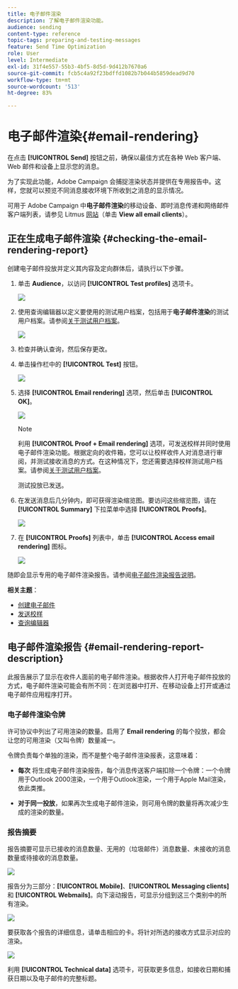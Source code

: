 ```yaml
---
title: 电子邮件渲染
description: 了解电子邮件渲染功能。
audience: sending
content-type: reference
topic-tags: preparing-and-testing-messages
feature: Send Time Optimization
role: User
level: Intermediate
exl-id: 31f4e557-55b3-4bf5-8d5d-9d412b7670a6
source-git-commit: fcb5c4a92f23bdffd1082b7b044b5859dead9d70
workflow-type: tm+mt
source-wordcount: '513'
ht-degree: 83%

---
```


# 电子邮件渲染{#email-rendering}

在点击 **[!UICONTROL Send]** 按钮之前，确保以最佳方式在各种 Web 客户端、Web 邮件和设备上显示您的消息。

为了实现此功能，Adobe Campaign 会捕捉渲染状态并提供在专用报告中。这样，您就可以预览不同消息接收环境下所收到之消息的显示情况。

可用于 Adobe Campaign 中&#x200B;**电子邮件渲染**&#x200B;的移动设备、即时消息传递和网络邮件客户端列表，请参见 Litmus [网站](https://litmus.com/email-testing)（单击 **View all email clients**）。

## 正在生成电子邮件渲染 {#checking-the-email-rendering-report}

创建电子邮件投放并定义其内容及定向群体后，请执行以下步骤。

1. 单击 **Audience**，以访问 **[!UICONTROL Test profiles]** 选项卡。

   ![](assets/email_rendering_05.png)

1. 使用查询编辑器以定义要使用的测试用户档案，包括用于&#x200B;**电子邮件渲染**&#x200B;的测试用户档案。请参阅[关于测试用户档案](../../audiences/using/managing-test-profiles.md)。

   ![](assets/email_rendering_06.png)

1. 检查并确认查询，然后保存更改。
1. 单击操作栏中的 **[!UICONTROL Test]** 按钮。

   ![](assets/email_rendering_07.png)

1. 选择 **[!UICONTROL Email rendering]** 选项，然后单击 **[!UICONTROL OK]**。

   ![](assets/email_rendering_08.png)

   >[!NOTE]
   >
   >利用 **[!UICONTROL Proof + Email rendering]** 选项，可发送校样并同时使用电子邮件渲染功能。根据定向的收件箱，您可以让校样收件人对消息进行审阅，并测试接收消息的方式。在这种情况下，您还需要选择校样测试用户档案。请参阅[关于测试用户档案](../../audiences/using/managing-test-profiles.md)。

   测试投放已发送。

1. 在发送消息后几分钟内，即可获得渲染缩览图。要访问这些缩览图，请在 **[!UICONTROL Summary]** 下拉菜单中选择 **[!UICONTROL Proofs]**。

   ![](assets/email_rendering_03.png)

1. 在 **[!UICONTROL Proofs]** 列表中，单击 **[!UICONTROL Access email rendering]** 图标。

   ![](assets/email_rendering_04.png)

随即会显示专用的电子邮件渲染报告。请参阅[电子邮件渲染报告说明](#email-rendering-report-description)。

**相关主题**：

* [创建电子邮件](../../channels/using/creating-an-email.md)
* [发送校样](../../sending/using/sending-proofs.md)
* [查询编辑器](../../automating/using/editing-queries.md#about-query-editor)

## 电子邮件渲染报告 {#email-rendering-report-description}

此报告展示了显示在收件人面前的电子邮件渲染。根据收件人打开电子邮件投放的方式，电子邮件渲染可能会有所不同：在浏览器中打开、在移动设备上打开或通过电子邮件应用程序打开。

### 电子邮件渲染令牌

许可协议中列出了可用渲染的数量。启用了 **Email rendering** 的每个投放，都会让您的可用渲染（又叫令牌）数量减一。

令牌负责每个单独的渲染，而不是整个电子邮件渲染报表，这意味着：

* **每次** 将生成电子邮件渲染报告，每个消息传送客户端扣除一个令牌：一个令牌用于Outlook 2000渲染，一个用于Outlook渲染，一个用于Apple Mail渲染，依此类推。

* **对于同一投放**，如果再次生成电子邮件渲染，则可用令牌的数量将再次减少生成的渲染的数量。

### 报告摘要

报告摘要可显示已接收的消息数量、无用的（垃圾邮件）消息数量、未接收的消息数量或待接收的消息数量。

![](assets/inbox_rendering_report.png)

报告分为三部分：**[!UICONTROL Mobile]**、**[!UICONTROL Messaging clients]** 和 **[!UICONTROL Webmails]**。向下滚动报告，可显示分组到这三个类别中的所有渲染。

![](assets/inbox_rendering_report_3.png)

要获取各个报告的详细信息，请单击相应的卡。将针对所选的接收方式显示对应的渲染。

![](assets/inbox_rendering_report_2.png)

利用 **[!UICONTROL Technical data]** 选项卡，可获取更多信息，如接收日期和捕获日期以及电子邮件的完整标题。
